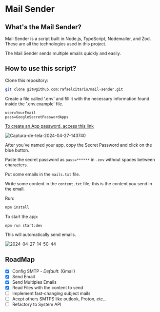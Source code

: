 # Mail Sender

## What's the Mail Sender?

Mail Sender is a script built in Node.js, TypeScript, Nodemailer, and Zod. These are all the technologies used in this project.

The Mail Sender sends multiple emails quickly and easily.

## How to use this script?

Clone this repository:

```bash
git clone git@github.com:rafaelcitario/mail-sender.git 
```

Create a file called '.env' and fill it with the necessary information found inside the '.env.example' file.

```dotenv
user=YourEmail
pass=GoogleSecretPasswordApps
```

[To create an App password, access this link](https://myaccount.google.com/apppasswords)

<img src="https://i.ibb.co/3d2DnGb/Captura-de-tela-2024-04-27-143740.png" alt="Captura-de-tela-2024-04-27-143740" border="0">

After you've named your app, copy the Secret Password and click on the blue button.

Paste the secret password as `pass=******` in `.env` without spaces between characters.

Put some emails in the `mails.txt` file.

Write some content in the `content.txt` file; this is the content you send in the email.

Run:

```bash
npm install
```

To start the app:

```bash
npm run start:dev
```

This will automatically send emails.

<img src="https://i.ibb.co/WFhhvty/2024-04-27-14-50-44.gif" alt="2024-04-27-14-50-44" border="0">

## RoadMap

- [x] Config SMTP - *Default*: (Gmail)
- [x] Send Email
- [x] Send Multiples Emails
- [x] Read Files with the content to send
- [ ] Implement fast-changing subject mails
- [ ] Acept others SMTPS like outlook, Proton, etc...
- [ ] Refactory to System API
